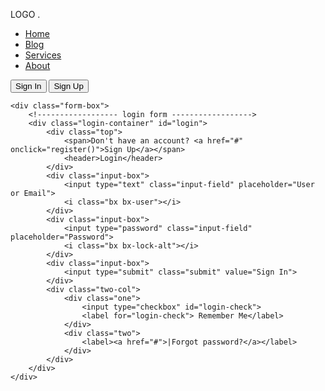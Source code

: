 <!DOCTYPE html>
<html lang="en">
<head>
    <meta charset="UTF-8">
    <meta name="viewport" content="width=device-width, initial-scale=1.0">
    <link href='https://unpkg.com/boxicons@2.1.4/css/boxicons.min.css' rel='stylesheet'>
    <link rel="stylesheet" href="style.css">
    <title>Ludiflex | Login & Registration</title>
</head>
<body>
<div class="wrapper">
    <nav class="nav">
        <div class="nav-logo">
            <p>LOGO .</p>
        </div>
        <div class="nav-menu">
            <ul>
                <li><a href="#" class="link active">Home</a></li>
                <li><a href="#" class="link">Blog</a></li>
                <li><a href="#" class="link">Services</a></li>
                <li><a href="#" class="link">About</a></li>
            </ul>
        </div>
        <div class="nav-button">
            <button class="btn white-btn" id="loginBtn" onclick="login()">Sign In</button>
            <button class="btn" id="registerBtn" onclick="register()">Sign Up</button>
        </div>
        <div class="nav-menu-btn">
            <i class="bx bx-menu" onclick="mymenufunction()"></i>
        </div>
    </nav>
    
<!-------------------- Form box -------------------->
    <div class="form-box">
        <!------------------ login form ------------------>
        <div class="login-container" id="login">
            <div class="top">
                <span>Don't have an account? <a href="#" onclick="register()">Sign Up</a></span>
                <header>Login</header>
            </div>
            <div class="input-box">
                <input type="text" class="input-field" placeholder="User or Email">
                <i class="bx bx-user"></i>
            </div> 
            <div class="input-box">
                <input type="password" class="input-field" placeholder="Password">
                <i class="bx bx-lock-alt"></i>
            </div>
            <div class="input-box">
                <input type="submit" class="submit" value="Sign In">
            </div>
            <div class="two-col">
                <div class="one">
                    <input type="checkbox" id="login-check">
                    <label for="login-check"> Remember Me</label>
                </div>
                <div class="two">
                    <label><a href="#">|Forgot password?</a></label>
                </div>
            </div>
        </div>
    </div>
</div>

<script>
    var a= document.GetElementById("loginBtn");
    var b= document.GetElementById("registerBtn");
    var x= document.GetElementById("login");
    var y= document.GetElementById("register");

    function login() {
        x.style.left =  "4px";
        y.style.right = "-520px";
        a.className += " whitebtn";
        b.className = "btn";
        x.style.opacity = 0;
        y.style.opacity = 1;
    }

    function register() {
        x.style.left = "-510px";
        y.style.right = "5px";
        a.className = "btn";
        b.className += "white-btn";
        x.style.opacity =  0;
        y.style.opacity =  1;
    }

</script>

</body>
</html>


